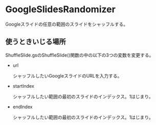 # GoogleSlidesRandomizer
Googleスライドの任意の範囲のスライドをシャッフルする。

## 使うときいじる場所
ShuffleSlide.gsのShuffleSlide()関数の中の以下の3つの変数を変更する。

* url

  シャッフルしたいGoogleスライドのURLを入力する。
* startIndex

  シャッフルしたい範囲の最初のスライドのインデックス。1はじまり。
* endIndex

  シャッフルしたい範囲の最初のスライドのインデックス。1はじまり。
